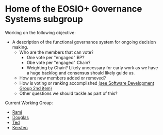 # Home of the EOSIO+ Governance Systems subgroup

Working on the following objective:
- A description of the functional governance system for ongoing decision making.
  - Who are the members that can vote?
    - One vote per "engaged" BP?
    - Obe vote per "engaged" Chain?
    - Weighting by Chain? Likely unecessary for early work as we have a huge backlog and consensus should likely guide us.
  - How are new members added or removed?
  - How is voting or ranking accomplished [(see Software Development Group 2nd item)](../SoftwareDevelopment/objectives.md)
  - Other questions we should tackle as part of this?

Current Working Group:
- [Rami](https://github.com/ramijames)
- [Douglas](https://github.com/douglashorn)
- [Ted](https://github.com/tedcahalleos)
- [Kersten](https://github.com/Kersten-TCD)

